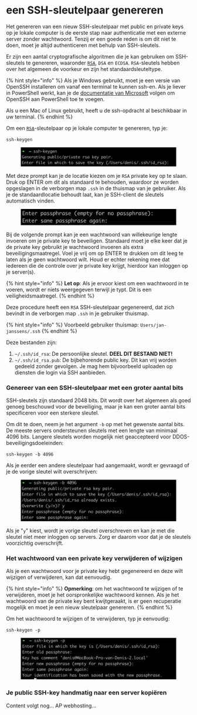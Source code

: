 # een SSH-sleutelpaar genereren

Het genereren van een nieuw SSH-sleutelpaar met public en private keys op je lokale computer is de eerste stap naar authenticatie met een externe server zonder wachtwoord. Tenzij er een goede reden is om dit niet te doen, moet je altijd authenticeren met behulp van SSH-sleutels.

Er zijn een aantal cryptografische algoritmen die je kan gebruiken om SSH-sleutels te genereren, waaronder [`RSA`](../wat-is-cryptografie/rsa-encryptie/), `DSA` en `ECDSA`. `RSA`-sleutels hebben over het algemeen de voorkeur en zijn het standaardsleuteltype.

{% hint style="info" %}
Als je Windows gebruikt, moet je een versie van OpenSSH installeren om vanaf een terminal te kunnen ssh-en. Als je liever in PowerShell werkt, kan je de [documentatie van Microsoft](https://docs.microsoft.com/en-us/windows-server/administration/openssh/openssh\_install\_firstuse) volgen om OpenSSH aan PowerShell toe te voegen.

Als u een Mac of Linux gebruikt, heeft u de ssh-opdracht al beschikbaar in uw terminal.
{% endhint %}

Om een [`RSA`](../wat-is-cryptografie/rsa-encryptie/)-sleutelpaar op je lokale computer te genereren, typ je:

```
ssh-keygen
```

<figure><img src="../../.gitbook/assets/image (6) (2).png" alt=""><figcaption></figcaption></figure>

Met deze prompt kan je de locatie kiezen om je `RSA` private key op te slaan. Druk op ENTER om dit als standaard te behouden, waardoor ze worden opgeslagen in de verborgen map `.ssh` in de thuismap van je gebruiker. Als je de standaardlocatie behoudt laat, kan je SSH-client de sleutels automatisch vinden.

<figure><img src="../../.gitbook/assets/image (8) (2).png" alt=""><figcaption></figcaption></figure>

Bij de volgende prompt kan je een wachtwoord van willekeurige lengte invoeren om je private key te beveiligen. Standaard moet je elke keer dat je de private key gebruikt je wachtwoord invoeren als extra beveiligingsmaatregel. Voel je vrij om op ENTER te drukken om dit leeg te laten als je geen wachtwoord wilt. Houd er echter rekening mee dat iedereen die de controle over je private key krijgt, hierdoor kan inloggen op je server(s).

{% hint style="info" %}
**Let op**: Als je ervoor kiest om een wachtwoord in te voeren, wordt er niets weergegeven terwijl je typt. Dit is een veiligheidsmaatregel.
{% endhint %}

Deze procedure heeft een `RSA` SSH-sleutelpaar gegenereerd, dat zich bevindt in de verborgen map `.ssh` in je gebruiker thuismap.&#x20;

{% hint style="info" %}
Voorbeeld gebruiker thuismap: `Users/jan-janssens/.ssh`
{% endhint %}

Deze bestanden zijn:

1. `~/.ssh/id_rsa`: De persoonlijke sleutel. **DEEL DIT BESTAND NIET!**&#x20;
2. `~/.ssh/id_rsa.pub`: De bijbehorende public key. Dit kan vrij worden gedeeld zonder gevolgen. Je mag hem bijvoorbeeld uploaden op diensten die login via SSH aanbieden.

### Genereer van een SSH-sleutelpaar met een groter aantal bits&#x20;

SSH-sleutels zijn standaard 2048 bits. Dit wordt over het algemeen als goed genoeg beschouwd voor de beveiliging, maar je kan een groter aantal bits specificeren voor een sterkere sleutel.

Om dit te doen, neem je het argument `-b` op met het gewenste aantal bits. De meeste servers ondersteunen sleutels met een lengte van minimaal 4096 bits. Langere sleutels worden mogelijk niet geaccepteerd voor DDOS-beveiligingsdoeleinden:

```
ssh-keygen -b 4096
```

Als je eerder een andere sleutelpaar had aangemaakt, wordt er gevraagd of je de vorige sleutel wilt overschrijven:

<figure><img src="../../.gitbook/assets/image (5) (2).png" alt=""><figcaption></figcaption></figure>

Als je "`y`" kiest, wordt je vorige sleutel overschreven en kan je met die sleutel niet meer inloggen op servers. Zorg er daarom voor dat je de sleutels voorzichtig overschrijft.

### Het wachtwoord van een private key verwijderen of wijzigen

Als je een wachtwoord voor je private key hebt gegenereerd en deze wilt wijzigen of verwijderen, kan dat eenvoudig.

{% hint style="info" %}
**Opmerking**: om het wachtwoord te wijzigen of te verwijderen, moet je het oorspronkelijke wachtwoord kennen. Als je het wachtwoord van de private key bent kwijtgeraakt, is er geen recuperatie mogelijk en moet je een nieuw sleutelpaar genereren.
{% endhint %}

Om het wachtwoord te wijzigen of te verwijderen, typ je eenvoudig:

```
ssh-keygen -p
```

<figure><img src="../../.gitbook/assets/image (4) (1).png" alt=""><figcaption></figcaption></figure>

### Je public SSH-key handmatig naar een server kopiëren

Content volgt nog... AP webhosting...
